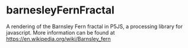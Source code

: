 # barnesleyFernFractal


A rendering of the Barnsley Fern fractal in P5JS, a processing library for javascript.
More information can be found at https://en.wikipedia.org/wiki/Barnsley_fern

